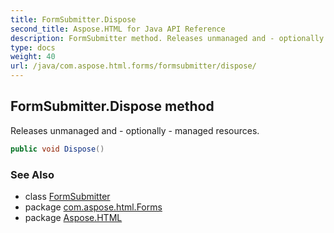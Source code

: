 ```yaml
---
title: FormSubmitter.Dispose
second_title: Aspose.HTML for Java API Reference
description: FormSubmitter method. Releases unmanaged and - optionally - managed resources
type: docs
weight: 40
url: /java/com.aspose.html.forms/formsubmitter/dispose/
---
```

## FormSubmitter.Dispose method

Releases unmanaged and - optionally - managed resources.

```java
public void Dispose()
```

### See Also

* class [FormSubmitter](../)
* package [com.aspose.html.Forms](../../formsubmitter/)
* package [Aspose.HTML](../../../)
